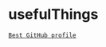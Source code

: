 # usefulThings


[`Best GitHub profile`](https://github.com/abhisheknaiidu/awesome-github-profile-readme)